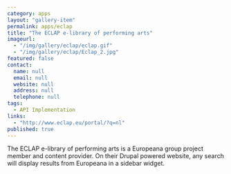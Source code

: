 ```yaml
---
category: apps
layout: "gallery-item"
permalink: apps/eclap
title: "The ECLAP e-library of performing arts"
imageurl:
  - "/img/gallery/eclap/eclap.gif"
  - "/img/gallery/eclap/Eclap_2.jpg"
featured: false
contact: 
  name: null
  email: null
  website: null
  address: null
  telephone: null
tags: 
  - API Implementation
links: 
  - "http://www.eclap.eu/portal/?q=nl"
published: true
---
```


The ECLAP e-library of performing arts is a Europeana group project member and content provider. On their Drupal powered website, any search will display results from Europeana in a sidebar widget.